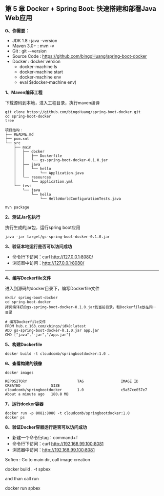 ## 第 5 章 Docker + Spring Boot: 快速搭建和部署Java Web应用

**0、你需要：**

* JDK 1.8 : java -version
* Maven 3.0+ : mvn -v
* Git : git --version
* Source Code : https://github.com/bingoHuang/spring-boot-docker
* Docker : docker version
    * docker-machine ls
    * docker-machine start
    * docker-machine env
    * eval $(docker-machine env)

**1、Maven编译工程**

下载源码到本地，进入工程目录，执行maven编译

    git clone https://github.com/bingoHuang/spring-boot-docker.git
    cd spring-boot-docker
    tree

```
项目结构：
├── README.md
├── pom.xml
└── src
    ├── main
    │   ├── docker
    │   │   ├── Dockerfile
    │   │   └── gs-spring-boot-docker-0.1.0.jar
    │   ├── java
    │   │   └── hello
    │   │       └── Application.java
    │   └── resources
    │       └── application.yml
    └── test
        └── java
            └── hello
                └── HelloWorldConfigurationTests.java
```

    mvn package

**2、测试Jar包执行**

执行生成的jar包，运行spring boot应用

    java -jar target/gs-spring-boot-docker-0.1.0.jar

**3、验证本地运行是否可以访问成功**

* 命令行下访问：curl http://127.0.0.1:8080/
* 浏览器中访问：http://127.0.0.1:8080/

---

**4、编写Dockerfile文件**

进入到源码的docker目录下，编写Dockerfile文件

    mkdir spring-boot-docker
    cd spring-boot-docker
    拷贝编译好的gs-spring-boot-docker-0.1.0.jar到当前目录，和Dockerfile放在同一目录

    # 编写Dockerfile文件
    FROM hub.c.163.com/xbingo/jdk8:latest
    ADD gs-spring-boot-docker-0.1.0.jar app.jar
    CMD ["java","-jar","/app.jar"]

**5、构建Dockerfile**

    docker build -t cloudcomb/springbootdocker:1.0 .

**6、查看构建的镜像**

    docker images

    REPOSITORY                       TAG                 IMAGE ID            CREATED              SIZE
    cloudcomb/springbootdocker       1.0                 c5a57ce057e7        About a minute ago   180.8 MB

**7、运行docker容器**

    docker run -p 8081:8080 -t cloudcomb/springbootdocker:1.0
    docker ps

**8、验证Docker容器运行是否可以访问成功**

* 新建一个命令行tag：command+T
* 命令行下访问：curl http://192.168.99.100:8081
* 浏览器中访问：http://192.168.99.100:8081


Sofien : Go to main dir, call image creation 

docker build . -t spbex

and than call run 

docker run spbex
